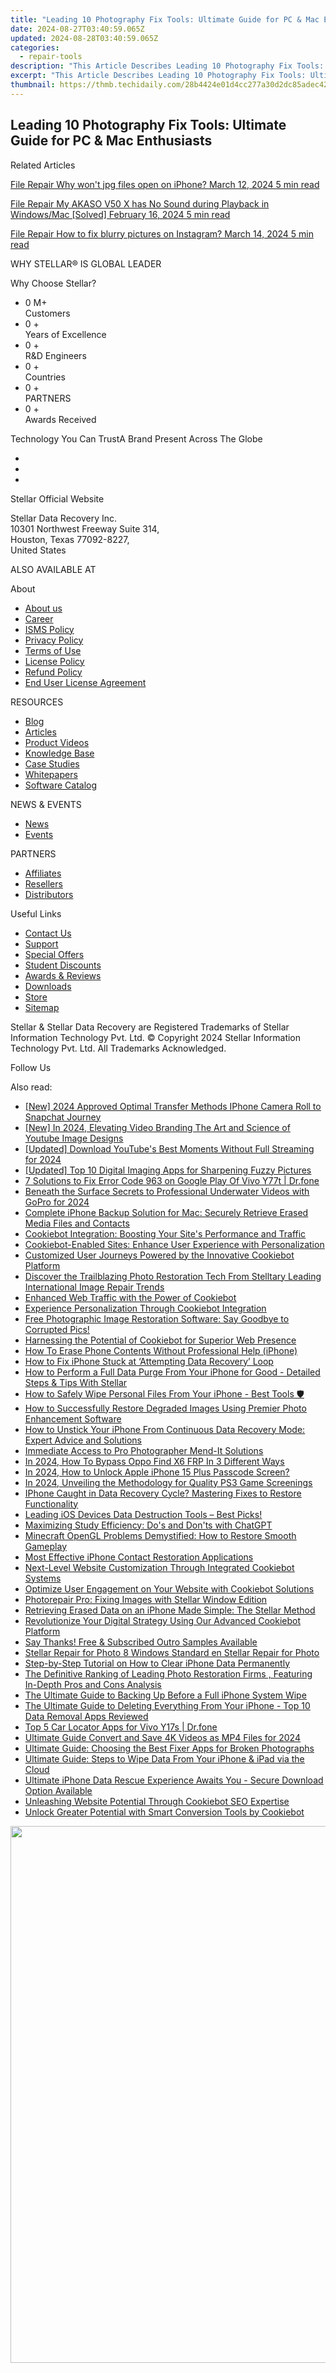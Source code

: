 ```yaml
---
title: "Leading 10 Photography Fix Tools: Ultimate Guide for PC & Mac Enthusiasts"
date: 2024-08-27T03:40:59.065Z
updated: 2024-08-28T03:40:59.065Z
categories:
  - repair-tools
description: "This Article Describes Leading 10 Photography Fix Tools: Ultimate Guide for PC & Mac Enthusiasts"
excerpt: "This Article Describes Leading 10 Photography Fix Tools: Ultimate Guide for PC & Mac Enthusiasts"
thumbnail: https://thmb.techidaily.com/28b4424e01d4cc277a30d2dc85adec4230b241c9e861b58d7c8b2fd02e294cb8.jpg
---
```


## Leading 10 Photography Fix Tools: Ultimate Guide for PC & Mac Enthusiasts

Related Articles

[File Repair  Why won't jpg files open on iPhone? March 12, 2024  5 min read](https://tools.techidaily.com/stellardata-recovery/buy-now/)

[File Repair  My AKASO V50 X has No Sound during Playback in Windows/Mac \[Solved\] February 16, 2024  5 min read ](https://tools.techidaily.com/stellardata-recovery/buy-now/)

[File Repair  How to fix blurry pictures on Instagram? March 14, 2024  5 min read](https://tools.techidaily.com/stellardata-recovery/buy-now/)

 WHY STELLAR® IS GLOBAL LEADER

 Why Choose Stellar?

* 0  M+  
Customers
* 0 +  
Years of Excellence
* 0 +  
R&D Engineers
* 0 +  
Countries
* 0 +  
PARTNERS
* 0 +  
Awards Received

 Technology You Can TrustA Brand Present Across The Globe

* [](https://www.stellarinfo.com/images/v7/ISO-27001-2013-Certificate.pdf)
* [](https://www.stellarinfo.com/images/v7/ISO-9001-2008Certificate.pdf)
* [](https://tools.techidaily.com/stellardata-recovery/buy-now/)

 Stellar Official Website

 Stellar Data Recovery Inc.  
 10301 Northwest Freeway Suite 314,  
 Houston, Texas 77092-8227,  
 United States

 ALSO AVAILABLE AT

 About

* [About us](https://tools.techidaily.com/stellardata-recovery/buy-now/)
* [Career](https://tools.techidaily.com/stellardata-recovery/buy-now/)
* [ISMS Policy](https://tools.techidaily.com/stellardata-recovery/buy-now/)
* [Privacy Policy](https://tools.techidaily.com/stellardata-recovery/buy-now/)
* [Terms of Use](https://tools.techidaily.com/stellardata-recovery/buy-now/)
* [License Policy](https://www.stellarinfo.com/software-licensing-usage.php)
* [Refund Policy](https://tools.techidaily.com/stellardata-recovery/buy-now/)
* [End User License Agreement](https://tools.techidaily.com/stellardata-recovery/buy-now/)

 RESOURCES

* [Blog](https://tools.techidaily.com/stellardata-recovery/buy-now/)
* [Articles](https://tools.techidaily.com/stellardata-recovery/buy-now/)
* [Product Videos](https://tools.techidaily.com/stellardata-recovery/buy-now/)
* [Knowledge Base](https://tools.techidaily.com/stellardata-recovery/buy-now/)
* [Case Studies](https://tools.techidaily.com/stellardata-recovery/buy-now/)
* [Whitepapers](https://tools.techidaily.com/stellardata-recovery/buy-now/)
* [Software Catalog](https://tools.techidaily.com/stellardata-recovery/buy-now/)

 NEWS & EVENTS

* [News](https://tools.techidaily.com/stellardata-recovery/buy-now/)
* [Events](https://www.stellarinfo.com/affiliate-summit/affiliate-summit.php)

 PARTNERS

* [Affiliates](https://tools.techidaily.com/stellardata-recovery/buy-now/)
* [Resellers](https://tools.techidaily.com/stellardata-recovery/buy-now/)
* [Distributors](https://tools.techidaily.com/stellardata-recovery/buy-now/)

 Useful Links

* [Contact Us](https://www.stellarinfo.com/contact/contact-us.php)
* [Support](https://tools.techidaily.com/stellardata-recovery/buy-now/)
* [Special Offers](https://tools.techidaily.com/stellardata-recovery/buy-now/)
* [Student Discounts](https://www.stellarinfo.com/student-discount/)
* [Awards & Reviews](https://tools.techidaily.com/stellardata-recovery/buy-now/)
* [Downloads](https://www.stellarinfo.com/download.php)
* [Store](https://tools.techidaily.com/stellardata-recovery/buy-now/)
* [Sitemap](https://www.stellarinfo.com/sitemap.php)

 Stellar & Stellar Data Recovery are Registered Trademarks of Stellar Information Technology Pvt. Ltd. © Copyright 2024 Stellar Information Technology Pvt. Ltd. All Trademarks Acknowledged.

Follow Us [](https://www.facebook.com/stellardata) [](https://twitter.com/stellarinfo) [](https://www.linkedin.com/company/stellardatarecovery/) [](https://www.youtube.com/c/stellardatarecovery)

<ins class="adsbygoogle"
     style="display:block"
     data-ad-format="autorelaxed"
     data-ad-client="ca-pub-7571918770474297"
     data-ad-slot="1223367746"></ins>



<ins class="adsbygoogle"
     style="display:block"
     data-ad-client="ca-pub-7571918770474297"
     data-ad-slot="8358498916"
     data-ad-format="auto"
     data-full-width-responsive="true"></ins>

<span class="atpl-alsoreadstyle">Also read:</span>
<div><ul>
<li><a href="https://snapchat-videos.techidaily.com/new-2024-approved-optimal-transfer-methods-iphone-camera-roll-to-snapchat-journey/"><u>[New] 2024 Approved  Optimal Transfer Methods  IPhone Camera Roll to Snapchat Journey</u></a></li>
<li><a href="https://facebook-video-share.techidaily.com/new-in-2024-elevating-video-branding-the-art-and-science-of-youtube-image-designs/"><u>[New] In 2024, Elevating Video Branding  The Art and Science of Youtube Image Designs</u></a></li>
<li><a href="https://facebook-video-share.techidaily.com/updated-download-youtubes-best-moments-without-full-streaming-for-2024/"><u>[Updated] Download YouTube's Best Moments Without Full Streaming for 2024</u></a></li>
<li><a href="https://some-guidance.techidaily.com/updated-top-10-digital-imaging-apps-for-sharpening-fuzzy-pictures/"><u>[Updated] Top 10 Digital Imaging Apps for Sharpening Fuzzy Pictures</u></a></li>
<li><a href="https://howto.techidaily.com/7-solutions-to-fix-error-code-963-on-google-play-of-vivo-y77t-drfone-by-drfone-fix-android-problems-fix-android-problems/"><u>7 Solutions to Fix Error Code 963 on Google Play Of Vivo Y77t | Dr.fone</u></a></li>
<li><a href="https://fox-info.techidaily.com/beneath-the-surface-secrets-to-professional-underwater-videos-with-gopro-for-2024/"><u>Beneath the Surface  Secrets to Professional Underwater Videos with GoPro for 2024</u></a></li>
<li><a href="https://data-safeguard.techidaily.com/complete-iphone-backup-solution-for-mac-securely-retrieve-erased-media-files-and-contacts/"><u>Complete iPhone Backup Solution for Mac: Securely Retrieve Erased Media Files and Contacts</u></a></li>
<li><a href="https://data-safeguard.techidaily.com/cookiebot-integration-boosting-your-sites-performance-and-traffic/"><u>Cookiebot Integration: Boosting Your Site's Performance and Traffic</u></a></li>
<li><a href="https://data-safeguard.techidaily.com/cookiebot-enabled-sites-enhance-user-experience-with-personalization/"><u>Cookiebot-Enabled Sites: Enhance User Experience with Personalization</u></a></li>
<li><a href="https://data-safeguard.techidaily.com/customized-user-journeys-powered-by-the-innovative-cookiebot-platform/"><u>Customized User Journeys Powered by the Innovative Cookiebot Platform</u></a></li>
<li><a href="https://data-safeguard.techidaily.com/discover-the-trailblazing-photo-restoration-tech-from-stelltary-leading-international-image-repair-trends/"><u>Discover the Trailblazing Photo Restoration Tech From Stelltary Leading International Image Repair Trends</u></a></li>
<li><a href="https://data-safeguard.techidaily.com/enhanced-web-traffic-with-the-power-of-cookiebot/"><u>Enhanced Web Traffic with the Power of Cookiebot</u></a></li>
<li><a href="https://data-safeguard.techidaily.com/experience-personalization-through-cookiebot-integration/"><u>Experience Personalization Through Cookiebot Integration</u></a></li>
<li><a href="https://data-safeguard.techidaily.com/free-photographic-image-restoration-software-say-goodbye-to-corrupted-pics/"><u>Free Photographic Image Restoration Software: Say Goodbye to Corrupted Pics!</u></a></li>
<li><a href="https://data-safeguard.techidaily.com/harnessing-the-potential-of-cookiebot-for-superior-web-presence/"><u>Harnessing the Potential of Cookiebot for Superior Web Presence</u></a></li>
<li><a href="https://data-safeguard.techidaily.com/how-to-erase-phone-contents-without-professional-help-iphone/"><u>How To Erase Phone Contents Without Professional Help (iPhone)</u></a></li>
<li><a href="https://data-safeguard.techidaily.com/how-to-fix-iphone-stuck-at-attempting-data-recovery-loop/"><u>How to Fix iPhone Stuck at ‘Attempting Data Recovery’ Loop</u></a></li>
<li><a href="https://data-safeguard.techidaily.com/how-to-perform-a-full-data-purge-from-your-iphone-for-good-detailed-steps-and-tips-with-stellar/"><u>How to Perform a Full Data Purge From Your iPhone for Good - Detailed Steps & Tips With Stellar</u></a></li>
<li><a href="https://data-safeguard.techidaily.com/how-to-safely-wipe-personal-files-from-your-iphone-best-tools/"><u>How to Safely Wipe Personal Files From Your iPhone - Best Tools 🛡️</u></a></li>
<li><a href="https://data-safeguard.techidaily.com/how-to-successfully-restore-degraded-images-using-premier-photo-enhancement-software/"><u>How to Successfully Restore Degraded Images Using Premier Photo Enhancement Software</u></a></li>
<li><a href="https://data-safeguard.techidaily.com/how-to-unstick-your-iphone-from-continuous-data-recovery-mode-expert-advice-and-solutions/"><u>How to Unstick Your iPhone From Continuous Data Recovery Mode: Expert Advice and Solutions</u></a></li>
<li><a href="https://data-safeguard.techidaily.com/immediate-access-to-pro-photographer-mend-it-solutions/"><u>Immediate Access to Pro Photographer Mend-It Solutions</u></a></li>
<li><a href="https://android-frp.techidaily.com/in-2024-how-to-bypass-oppo-find-x6-frp-in-3-different-ways-by-drfone-android/"><u>In 2024, How To Bypass Oppo Find X6 FRP In 3 Different Ways</u></a></li>
<li><a href="https://ios-unlock.techidaily.com/in-2024-how-to-unlock-apple-iphone-15-plus-passcode-screen-by-drfone-ios/"><u>In 2024, How to Unlock Apple iPhone 15 Plus Passcode Screen?</u></a></li>
<li><a href="https://digital-screen-recording.techidaily.com/in-2024-unveiling-the-methodology-for-quality-ps3-game-screenings/"><u>In 2024, Unveiling the Methodology for Quality PS3 Game Screenings</u></a></li>
<li><a href="https://data-safeguard.techidaily.com/iphone-caught-in-data-recovery-cycle-mastering-fixes-to-restore-functionality/"><u>IPhone Caught in Data Recovery Cycle? Mastering Fixes to Restore Functionality</u></a></li>
<li><a href="https://data-safeguard.techidaily.com/leading-ios-devices-data-destruction-tools-best-picks/"><u>Leading iOS Devices Data Destruction Tools – Best Picks!</u></a></li>
<li><a href="https://tech-hub.techidaily.com/maximizing-study-efficiency-dos-and-donts-with-chatgpt/"><u>Maximizing Study Efficiency: Do's and Don'ts with ChatGPT</u></a></li>
<li><a href="https://win-howtos.techidaily.com/minecraft-opengl-problems-demystified-how-to-restore-smooth-gameplay/"><u>Minecraft OpenGL Problems Demystified: How to Restore Smooth Gameplay</u></a></li>
<li><a href="https://data-safeguard.techidaily.com/most-effective-iphone-contact-restoration-applications/"><u>Most Effective iPhone Contact Restoration Applications</u></a></li>
<li><a href="https://data-safeguard.techidaily.com/next-level-website-customization-through-integrated-cookiebot-systems/"><u>Next-Level Website Customization Through Integrated Cookiebot Systems</u></a></li>
<li><a href="https://data-safeguard.techidaily.com/optimize-user-engagement-on-your-website-with-cookiebot-solutions/"><u>Optimize User Engagement on Your Website with Cookiebot Solutions</u></a></li>
<li><a href="https://data-safeguard.techidaily.com/photorepair-pro-fixing-images-with-stellar-window-edition/"><u>Photorepair Pro: Fixing Images with Stellar Window Edition</u></a></li>
<li><a href="https://data-safeguard.techidaily.com/retrieving-erased-data-on-an-iphone-made-simple-the-stellar-method/"><u>Retrieving Erased Data on an iPhone Made Simple: The Stellar Method</u></a></li>
<li><a href="https://data-safeguard.techidaily.com/revolutionize-your-digital-strategy-using-our-advanced-cookiebot-platform/"><u>Revolutionize Your Digital Strategy Using Our Advanced Cookiebot Platform</u></a></li>
<li><a href="https://extra-information.techidaily.com/say-thanks-free-and-subscribed-outro-samples-available/"><u>Say Thanks! Free & Subscribed Outro Samples Available</u></a></li>
<li><a href="https://data-safeguard.techidaily.com/stellar-repair-for-photo-8-windows-standard-en-stellar-repair-for-photo/"><u>Stellar Repair for Photo 8 Windows Standard en Stellar Repair for Photo</u></a></li>
<li><a href="https://data-safeguard.techidaily.com/step-by-step-tutorial-on-how-to-clear-iphone-data-permanently/"><u>Step-by-Step Tutorial on How to Clear iPhone Data Permanently</u></a></li>
<li><a href="https://data-safeguard.techidaily.com/the-definitive-ranking-of-leading-photo-restoration-firms-featuring-in-depth-pros-and-cons-analysis/"><u>The Definitive Ranking of Leading Photo Restoration Firms , Featuring In-Depth Pros and Cons Analysis</u></a></li>
<li><a href="https://data-safeguard.techidaily.com/the-ultimate-guide-to-backing-up-before-a-full-iphone-system-wipe/"><u>The Ultimate Guide to Backing Up Before a Full iPhone System Wipe</u></a></li>
<li><a href="https://data-safeguard.techidaily.com/the-ultimate-guide-to-deleting-everything-from-your-iphone-top-10-data-removal-apps-reviewed/"><u>The Ultimate Guide to Deleting Everything From Your iPhone - Top 10 Data Removal Apps Reviewed</u></a></li>
<li><a href="https://android-location-track.techidaily.com/top-5-car-locator-apps-for-vivo-y17s-drfone-by-drfone-virtual-android/"><u>Top 5 Car Locator Apps for Vivo Y17s | Dr.fone</u></a></li>
<li><a href="https://ai-video-apps.techidaily.com/ultimate-guide-convert-and-save-4k-videos-as-mp4-files-for-2024/"><u>Ultimate Guide Convert and Save 4K Videos as MP4 Files for 2024</u></a></li>
<li><a href="https://data-safeguard.techidaily.com/ultimate-guide-choosing-the-best-fixer-apps-for-broken-photographs/"><u>Ultimate Guide: Choosing the Best Fixer Apps for Broken Photographs</u></a></li>
<li><a href="https://data-safeguard.techidaily.com/ultimate-guide-steps-to-wipe-data-from-your-iphone-and-ipad-via-the-cloud/"><u>Ultimate Guide: Steps to Wipe Data From Your iPhone & iPad via the Cloud</u></a></li>
<li><a href="https://data-safeguard.techidaily.com/ultimate-iphone-data-rescue-experience-awaits-you-secure-download-option-available/"><u>Ultimate iPhone Data Rescue Experience Awaits You - Secure Download Option Available</u></a></li>
<li><a href="https://data-safeguard.techidaily.com/unleashing-website-potential-through-cookiebot-seo-expertise/"><u>Unleashing Website Potential Through Cookiebot SEO Expertise</u></a></li>
<li><a href="https://data-safeguard.techidaily.com/unlock-greater-potential-with-smart-conversion-tools-by-cookiebot/"><u>Unlock Greater Potential with Smart Conversion Tools by Cookiebot</u></a></li>
</ul></div>

<!-- affiliate ads begin -->
<a href="https://propmoneyinc.pxf.io/c/5597632/1803115/14559" target="_top" id="1803115"><img src="//a.impactradius-go.com/display-ad/14559-1803115" border="0" alt="" width="859" height="859"/></a><img height="0" width="0" src="https://imp.pxf.io/i/5597632/1803115/14559" style="position:absolute;visibility:hidden;" border="0" />
<!-- affiliate ads end -->